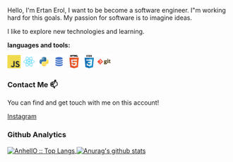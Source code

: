 Hello, I'm Ertan Erol, I want to be become a software engineer. I"m working hard for this goals. My passion for software is to imagine ideas.

I like to explore new technologies and learning.


**languages and tools:**  

<code><img height="30" src="https://raw.githubusercontent.com/github/explore/80688e429a7d4ef2fca1e82350fe8e3517d3494d/topics/javascript/javascript.png"></code>
<code><img height="30" src="https://raw.githubusercontent.com/github/explore/80688e429a7d4ef2fca1e82350fe8e3517d3494d/topics/react/react.png"></code>
<code><img height="30" src="https://raw.githubusercontent.com/github/explore/80688e429a7d4ef2fca1e82350fe8e3517d3494d/topics/python/python.png"></code>
<code><img height="30" src="https://raw.githubusercontent.com/github/explore/80688e429a7d4ef2fca1e82350fe8e3517d3494d/topics/sql/sql.png"></code>
<code><img height="30" src="https://raw.githubusercontent.com/github/explore/80688e429a7d4ef2fca1e82350fe8e3517d3494d/topics/html/html.png"></code>
<code><img height="30" src="https://raw.githubusercontent.com/github/explore/80688e429a7d4ef2fca1e82350fe8e3517d3494d/topics/css/css.png"></code>
<code><img height="30" src="https://raw.githubusercontent.com/github/explore/80688e429a7d4ef2fca1e82350fe8e3517d3494d/topics/git/git.png"></code>


<h3 align="left">Contact Me 📫</h3>


You can find and get touch with me on this account!


[Instagram](https://www.instagram.com/ichbinertan/)


### Github Analytics

<a href="https://github.com/ErtanErol/github-readme-stats">

 <img align="center" src="https://github-readme-stats.vercel.app/api/top-langs/?username=ErtanErol&langs_count=10&theme=tokyonight&layout=compact" alt="AnhellO :: Top Langs" />
</a>
<a href="https://github.com/ErtanErol/github-readme-stats">
  <img align="center" src="https://github-readme-stats.anuraghazra1.vercel.app/api?username=ErtanErol&show_icons=true&include_all_commits=true&theme=material-palenight" alt="Anurag's github stats" />
</a>
